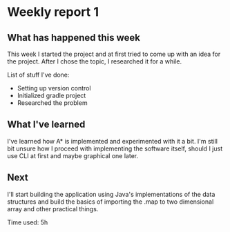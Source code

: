 # Weekly report 1

## What has happened this week

This week I started the project and at first tried to come up with an idea for the project. 
After I chose the topic, I researched it for a while.

List of stuff I've done:
* Setting up version control
* Initialized gradle project
* Researched the problem

## What I've learned

I've learned how A* is implemented and experimented with it a bit. 
I'm still bit unsure how I proceed with implementing the software itself, 
should I just use CLI at first and maybe graphical one later.

## Next 

I'll start building the application using Java's implementations of the data structures 
and build the basics of importing the .map to two dimensional array and other practical things.


Time used: 5h
